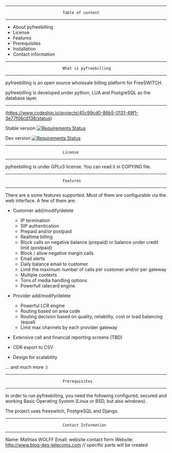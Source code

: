 ********************************************************************************
                             Table of content
********************************************************************************

- About pyfreebilling
- License
- Features
- Prerequisites
- Installation
- Contact information

********************************************************************************
                             What is pyfreebilling
********************************************************************************

pyfreebilling is an open source wholesale billing platform for FreeSWITCH. 

pyfreebilling is developed under python, LUA and PostgreSQL as the database layer.

********************************************************************************

(https://www.codeship.io/projects/45c99cd0-86b5-0131-49f1-3e77f06cd138/status)

Stable version
[![Requirements Status](https://requires.io/bitbucket/mwolff/pyfreebilling/requirements.png?branch=master)](https://requires.io/bitbucket/mwolff/pyfreebilling/requirements/?branch=master)

Dev version
[![Requirements Status](https://requires.io/bitbucket/mwolff/pyfreebilling/requirements.png?branch=develop)](https://requires.io/bitbucket/mwolff/pyfreebilling/requirements/?branch=develop)

********************************************************************************
                             License
********************************************************************************

pyfreebilling is under GPLv3 license. You can read it in COPYING file.

********************************************************************************
                             Features
********************************************************************************

There are a some features supported. Most of them are configurable via the web
interface. A few of them are:

- Customer add/modify/delete
   - IP termination
   - SIP authentication
   - Prepaid and/or postpaid
   - Realtime billing
   - Block calls on negative balance (prepaid) or balance under credit limit (postpaid)
   - Block / allow negative margin calls
   - Email alerts
   - Daily balance email to customer
   - Limit the maximum number of calls per customer and/or per gateway
   - Multiple contexts
   - Tons of media handling options
   - Powerfull ratecard engine

- Provider add/modify/delete
   - Powerful LCR engine
   - Routing based on area code
   - Routing decision based on quality, reliability, cost or load balancing (equal)
   - Limit max channels by each provider gateway

- Extensive call and financial reporting screens (TBD)

- CDR export to CSV

- Design for scalability

... and much more :)

********************************************************************************
                             Prerequisites
********************************************************************************

In order to run pyfreebilling, you need the following configured, secured  and 
working Basic Operating System (Linux or BSD, but also windows).

The project uses freeswitch, PostgreSQL and Django.

********************************************************************************
                             Contact Information
********************************************************************************

Name: Mathias WOLFF
Email: website contact form
Website: http://www.blog-des-telecoms.com // specific parts will be created
